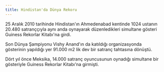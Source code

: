 ```yaml
---
title: Hindistan'da Dünya Rekoru
---
```


25 Aralık 2010 tarihinde Hindistan'ın Ahmedenabad kentinde 1024 ustanın 20.480 satranççıyla aynı anda oynayarak düzenledikleri simultane gösteri Guiness Rekorlar Kitabı'na girdi.

Son Dünya Şampiyonu Vishy Anand'ın da katıldığı organizasyonda gösterinin yapıldığı yer 91.000 m2 lik dev bir satranç tahtasına dönüştü.

Dört yıl önce Meksika, 14.000 satranç oyuncusunun oynadığı simultane bir gösteriyle Guiness Rekorlar Kitabı'na girmişti.
